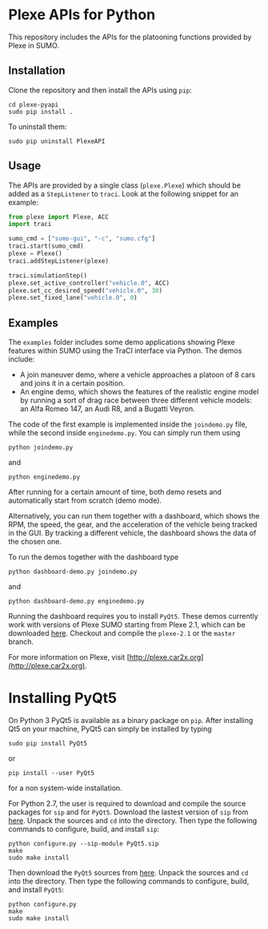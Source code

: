Plexe APIs for Python
=====================

This repository includes the APIs for the platooning functions provided
by Plexe in SUMO.

Installation
------------

Clone the repository and then install the APIs using `pip`:
```
cd plexe-pyapi
sudo pip install .
```
To uninstall them:
```
sudo pip uninstall PlexeAPI
```

Usage
-----

The APIs are provided by a single class (`plexe.Plexe`) which should be
added as a `StepListener` to `traci`. Look at the following snippet for
an example:
```python
from plexe import Plexe, ACC
import traci

sumo_cmd = ["sumo-gui", "-c", "sumo.cfg"]
traci.start(sumo_cmd)
plexe = Plexe()
traci.addStepListener(plexe)

traci.simulationStep()
plexe.set_active_controller("vehicle.0", ACC)
plexe.set_cc_desired_speed("vehicle.0", 30)
plexe.set_fixed_lane("vehicle.0", 0)
```

Examples
--------

The `examples` folder includes some demo applications showing Plexe
features within SUMO using the TraCI interface via Python. The demos
include:

* A join maneuver demo, where a vehicle approaches a platoon of 8 cars
  and joins it in a certain position.
* An engine demo, which shows the features of the realistic engine
  model by running a sort of drag race between three different vehicle
  models: an Alfa Romeo 147, an Audi R8, and a Bugatti Veyron.

The code of the first example is implemented inside the `joindemo.py`
file, while the second inside `enginedemo.py`. You can simply run them
using

```
python joindemo.py
```
and
```
python enginedemo.py
```

After running for a certain amount of time, both demo resets and
automatically start from scratch (demo mode).

Alternatively, you can run them together with a dashboard, which shows
the RPM, the speed, the gear, and the acceleration of the vehicle being
tracked in the GUI. By tracking a different vehicle, the dashboard shows
the data of the chosen one.

To run the demos together with the dashboard type

```
python dashboard-demo.py joindemo.py
```
and
```
python dashboard-demo.py enginedemo.py
```

Running the dashboard requires you to install `PyQt5`. These demos currently
work with versions of Plexe SUMO starting from Plexe 2.1, which can be
downloaded [here](https://github.com/michele-segata/plexe-sumo). Checkout and
compile the `plexe-2.1` or the `master` branch.

For more information on Plexe, visit
[http://plexe.car2x.org](http://plexe.car2x.org).

Installing PyQt5
===

On Python 3 PyQt5 is available as a binary package on `pip`. After installing
Qt5 on your machine, PyQt5 can simply be installed by typing
```
sudo pip install PyQt5
```
or
```
pip install --user PyQt5
```
for a non system-wide installation.

For Python 2.7, the user is required to download and compile the source packages
for `sip` and for `PyQt5`. Download the lastest version of `sip` from
[here](https://www.riverbankcomputing.com/software/sip/download). Unpack the
sources and `cd` into the directory. Then type the following commands to
configure, build, and install `sip`:
```
python configure.py --sip-module PyQt5.sip
make
sudo make install
```
Then download the `PyQt5` sources from
[here](https://www.riverbankcomputing.com/software/pyqt/download5). Unpack the
sources and `cd` into the directory. Then type the following commands to
configure, build, and install `PyQt5`:
```
python configure.py
make
sudo make install
```
